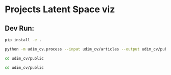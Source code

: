 # Projects Latent Space viz

## Dev Run: 

```bash
pip install -e .

python -m udim_cv.process --input udim_cv/articles --output udim_cv/public/embeddings.json

cd udim_cv/public

cd udim_cv/public

```

